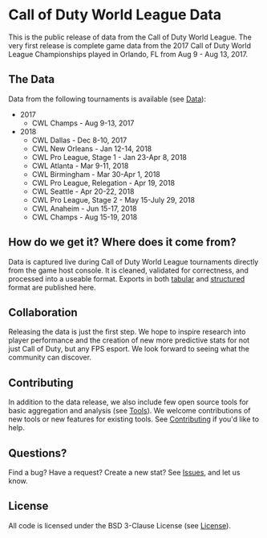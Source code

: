 # Call of Duty World League Data

This is the public release of data from the Call of Duty World League.  The very first release is complete game data from the 2017 Call of Duty World League Championships played in Orlando, FL from Aug 9 - Aug 13, 2017.

## The Data

Data from the following tournaments is available (see [Data](data)):

 * 2017
    * CWL Champs - Aug 9-13, 2017
 * 2018
    * CWL Dallas - Dec 8-10, 2017
    * CWL New Orleans - Jan 12-14, 2018
    * CWL Pro League, Stage 1 - Jan 23-Apr 8, 2018
    * CWL Atlanta - Mar 9-11, 2018
    * CWL Birmingham - Mar 30-Apr 1, 2018
    * CWL Pro League, Relegation - Apr 19, 2018
    * CWL Seattle - Apr 20-22, 2018
    * CWL Pro League, Stage 2 - May 15-July 29, 2018
    * CWL Anaheim - Jun 15-17, 2018
    * CWL Champs - Aug 15-19, 2018


## How do we get it? Where does it come from?

Data is captured live during Call of Duty World League tournaments directly from the game host console.  It is cleaned, validated for correctness, and processed into a useable format.  Exports in both [tabular](data#tabular-data) and [structured](data#structured-data) format are published here.


## Collaboration

Releasing the data is just the first step.  We hope to inspire research into player performance and the creation of new more predictive stats for not just Call of Duty, but any FPS esport.  We look forward to seeing what the community can discover.


## Contributing

In addition to the data release, we also include few open source tools for basic aggregation and analysis (see [Tools](tools)).  We welcome contributions of new tools or new features for existing tools.  See [Contributing](CONTRIBUTING.md) if you'd like to help.


## Questions?

Find a bug?  Have a request?  Create a new stat?  See [Issues](https://github.com/Activision/cwl-data/issues), and let us know.


## License

All code is licensed under the BSD 3-Clause License (see [License](LICENSE)).
